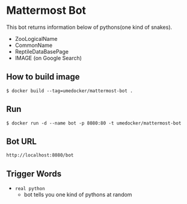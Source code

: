# Mattermost Bot
This bot returns information below of pythons(one kind of snakes).<br>
* ZooLogicalName
* CommonName
* ReptileDataBasePage
* IMAGE (on Google Search)
## How to build image
    $ docker build --tag=umedocker/mattermost-bot .

## Run
    $ docker run -d --name bot -p 8080:80 -t umedocker/mattermost-bot

## Bot URL
    http://localhost:8080/bot

## Trigger Words
* `real python`
    * bot tells you one kind of pythons at random